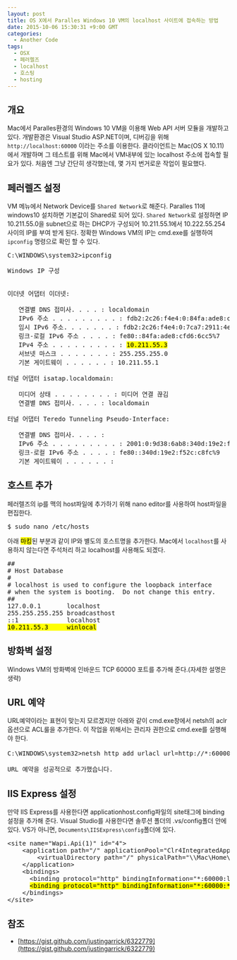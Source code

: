 ```yaml
---
layout: post
title: OS X에서 Paralles Windows 10 VM의 localhost 사이트에 접속하는 방법
date: 2015-10-06 15:30:31 +9:00 GMT
categories:
  - Another Code
tags:
  - OSX
  - 페러렐즈
  - localhost
  - 호스팅
  - hosting
---
```


## 개요

Mac에서 Paralles환경의 Windows 10 VM을 이용해 Web API 서버 모듈을 개발하고 있다. 개발환경은 Visual Studio ASP.NET이며, 디버깅을 위해 `http://localhost:60000` 이라는 주소를 이용한다. 클라이언트는 Mac(OS X 10.11)에서 개발하며 그 테스트를 위해 Mac에서 VM내부에 있는 localhost 주소에 접속할 필요가 있다. 처음엔 그냥 간단히 생각했는데, 몇 가지 번거로운 작업이 필요했다.

## 페러렐즈 설정

VM 메뉴에서 Network Device를 `Shared Network`로 해준다. Paralles 11에 windows10 설치하면 기본값이 Shared로 되어 있다. `Shared Network`로 설정하면 IP 10.211.55.0을 subnet으로 하는 DHCP가 구성되어 10.211.55.1에서 10.222.55.254사이의 IP를 부여 받게 된다. 정확한 Windows VM의 IP는 cmd.exe를 실행하여 `ipconfig` 명령으로 확인 할 수 있다.

<pre>
C:\WINDOWS\system32>ipconfig

Windows IP 구성


이더넷 어댑터 이더넷:

   연결별 DNS 접미사. . . . : localdomain
   IPv6 주소 . . . . . . . . . : fdb2:2c26:f4e4:0:84fa:ade8:cfd6:6cc5
   임시 IPv6 주소. . . . . . . : fdb2:2c26:f4e4:0:7ca7:2911:4e75:2037
   링크-로컬 IPv6 주소 . . . . : fe80::84fa:ade8:cfd6:6cc5%7
   IPv4 주소 . . . . . . . . . : <mark>10.211.55.3</mark>
   서브넷 마스크 . . . . . . . : 255.255.255.0
   기본 게이트웨이 . . . . . . : 10.211.55.1

터널 어댑터 isatap.localdomain:

   미디어 상태 . . . . . . . . : 미디어 연결 끊김
   연결별 DNS 접미사. . . . : localdomain

터널 어댑터 Teredo Tunneling Pseudo-Interface:

   연결별 DNS 접미사. . . . :
   IPv6 주소 . . . . . . . . . : 2001:0:9d38:6ab8:340d:19e2:f52c:c8fc
   링크-로컬 IPv6 주소 . . . . : fe80::340d:19e2:f52c:c8fc%9
   기본 게이트웨이 . . . . . . :</pre>

## 호스트 추가

페러렐즈의 ip를 맥의 host파일에 추가하기 위해 nano editor를 사용하여 host파일을 편집한다.

<pre>
$ sudo nano /etc/hosts</pre>

아래 <mark>마킹</mark>된 부분과 같이 IP와 별도의 호스트명을 추가한다. Mac에서 `localhost`를 사용하지 않는다면 주석처리 하고 localhost를 사용해도 되겠다.

<pre>
##
# Host Database
#
# localhost is used to configure the loopback interface
# when the system is booting.  Do not change this entry.
##
127.0.0.1       localhost
255.255.255.255 broadcasthost
::1             localhost
<mark>10.211.55.3     winlocal</mark></pre>

## 방화벽 설정

Windows VM의 방화벽에 인바운드 TCP 60000 포트를 추가해 준다.(자세한 설명은 생략)

## URL 예약

URL예약이라는 표현이 맞는지 모르겠지만 아래와 같이 cmd.exe창에서 netsh의 aclr옵션으로 ACL룰을 추가한다. 이 작업을 위해서는 관리자 권한으로 cmd.exe를 실행해야 한다.

<pre>
C:\WINDOWS\system32>netsh http add urlacl url=http://*:60000/ user={사용자아이디}

URL 예약을 성공적으로 추가했습니다.</pre>

## IIS Express 설정

만약 IIS Express를 사용한다면 applicationhost.config파일의 site태그에 binding설정을 추가해 준다. Visual Studio를 사용한다면 솔루션 폴더의 .vs/config폴더 안에 있다.
VS가 아니면, `Documents\IISExpress\config`폴더에 있다.

<pre class="pretty-print">
&lt;site name=&quot;Wapi.Api(1)&quot; id=&quot;4&quot;&gt;
    &lt;application path=&quot;/&quot; applicationPool=&quot;Clr4IntegratedAppPool&quot;&gt;
        &lt;virtualDirectory path=&quot;/&quot; physicalPath=&quot;\\Mac\Home\Codes\GitHub\wapi\wapi.Api&quot; /&gt;
    &lt;/application&gt;
    &lt;bindings&gt;
      &lt;binding protocol=&quot;http&quot; bindingInformation=&quot;*:60000:localhost&quot; /&gt;
      <mark>&lt;binding protocol=&quot;http&quot; bindingInformation=&quot;*:60000:*&quot; /&gt;</mark>
    &lt;/bindings&gt;
&lt;/site&gt;
</pre>


## 참조

* [https://gist.github.com/justingarrick/6322779](https://gist.github.com/justingarrick/6322779)
